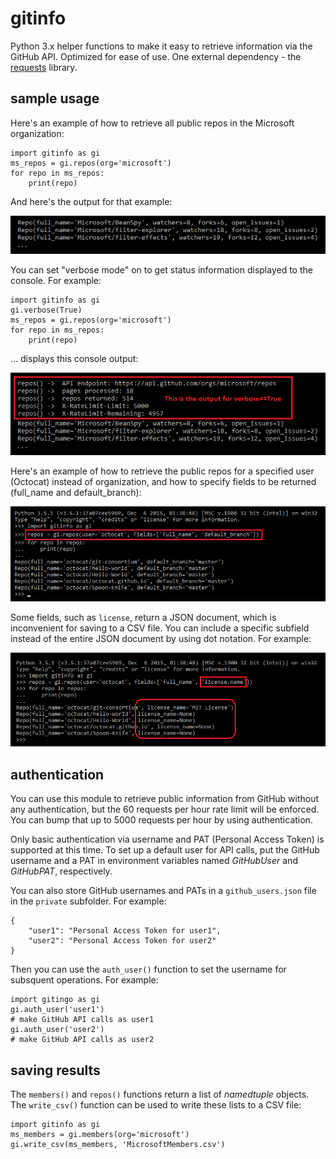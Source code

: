 # gitinfo

Python 3.x helper functions to make it easy to retrieve information via the
GitHub API. Optimized for ease of use. One external dependency - the
[requests](https://pypi.python.org/pypi/requests) library.

## sample usage

Here's an example of how to retrieve all public repos in the Microsoft organization:

```
import gitinfo as gi
ms_repos = gi.repos(org='microsoft')
for repo in ms_repos:
    print(repo)
```

And here's the output for that example:

![MicrosoftReposOutput](images/MicrosoftReposOutput.png)

You can set "verbose mode" on to get status information displayed to the console. For example:

```
import gitinfo as gi
gi.verbose(True)
ms_repos = gi.repos(org='microsoft')
for repo in ms_repos:
    print(repo)
```

... displays this console output:

![MicrosoftReposOutputVerbose](images/MicrosoftReposOutput2.png)


Here's an example of how to retrieve the public repos for a specified user (Octocat) instead of organization, and how to specify fields to be returned (full_name and default_branch):

![OctocatRepos](images/OctocatRepos.png)

Some fields, such as ```license```, return a JSON document, which is inconvenient for saving to a CSV file. You can include a specific subfield instead of the entire JSON document by using dot notation. For example:

![SubfieldExample](images/subfields.png)

## authentication
You can use this module to retrieve public information from GitHub without any authentication, but the 60 requests per hour rate limit
will be enforced. You can bump that up to 5000 requests per hour by using authentication.

Only basic authentication via username and PAT (Personal Access Token) is supported at this time. To set up a default user for API calls, put the GitHub username and a PAT in environment variables named *GitHubUser* and *GitHubPAT*, respectively.

You can also store GitHub usernames and PATs in a ```github_users.json``` file in the ```private``` subfolder. For example:

```
{
    "user1": "Personal Access Token for user1",
    "user2": "Personal Access Token for user2"
}
```
Then you can use the ```auth_user()``` function to set the username for subsquent operations. For example:

```
import gitingo as gi
gi.auth_user('user1')
# make GitHub API calls as user1
gi.auth_user('user2')
# make GitHub API calls as user2
```

## saving results
The ```members()``` and ```repos()``` functions return a list of _namedtuple_ objects. The ```write_csv()``` function can be used to write these lists to a CSV file:

```
import gitinfo as gi
ms_members = gi.members(org='microsoft')
gi.write_csv(ms_members, 'MicrosoftMembers.csv')
```

